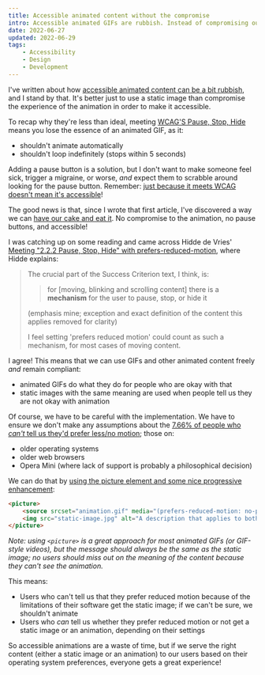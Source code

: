 ```yaml
---
title: Accessible animated content without the compromise
intro: Accessible animated GIFs are rubbish. Instead of compromising our animations in order to meet WCAG, we should be checking what our users prefer.
date: 2022-06-27
updated: 2022-06-29
tags:
    - Accessibility
    - Design
    - Development
---
```


I've written about how [accessible animated content can be a bit rubbish](/blog/accessible-animated-gifs-are-pointless), and I stand by that. It's better just to use a static image than compromise the experience of the animation in order to make it accessible.

To recap why they're less than ideal, meeting [WCAG'S Pause, Stop, Hide](https://www.w3.org/TR/WCAG21/#pause-stop-hide) means you lose the essence of an animated GIF, as it:

- shouldn't animate automatically
- shouldn't loop indefinitely (stops within 5 seconds)

Adding a pause button is a solution, but I don't want to make someone feel sick, trigger a migraine, or worse, *and* expect them to scrabble around looking for the pause button. Remember: [just because it meets WCAG doesn't mean it's accessible](/blog/accessibility-doesnt-stop-at-wcag-compliance)!

The good news is that, since I wrote that first article, I've discovered a way we can [have our cake and eat it](https://en.wikipedia.org/wiki/You_can't_have_your_cake_and_eat_it). No compromise to the animation, no pause buttons, and accessible!

I was catching up on some reading and came across Hidde de Vries' [Meeting "2.2.2 Pause, Stop, Hide" with prefers-reduced-motion](https://hidde.blog/meeting-2-22-pause-stop-hide-with-prefers-reduced-motion/), where Hidde explains:

> The crucial part of the Success Criterion text, I think, is:
> 
> > for [moving, blinking and scrolling content] there is a **mechanism** for the user to pause, stop, or hide it
> 
> (emphasis mine; exception and exact definition of the content this applies removed for clarity)
> 
> I feel setting 'prefers reduced motion' could count as such a mechanism, for most cases of moving content.

I agree! This means that we can use GIFs and other animated content freely *and* remain compliant:

- animated GIFs do what they do for people who are okay with that
- static images with the same meaning are used when people tell us they are not okay with animation

Of course, we have to be careful with the implementation. We have to ensure we don't make any assumptions about the [7.66% of people who *can't* tell us they'd prefer less/no motion](https://caniuse.com/prefers-reduced-motion); those on:

- older operating systems
- older web browsers
- Opera Mini (where lack of support is probably a philosophical decision)

We can do that by [using the picture element and some nice progressive enhancement](/blog/progressively-enhanced-animated-content):

```html
<picture>
    <source srcset="animation.gif" media="(prefers-reduced-motion: no-preference)" />
    <img src="static-image.jpg" alt="A description that applies to both the image and animation" />
</picture>
```

<i>Note: using `<picture>` is a great approach for most animated GIFs (or GIF-style videos), but the message should always be the same as the static image; no users should miss out on the meaning of the content because they can't see the animation.</i>

This means:

- Users who can't tell us that they prefer reduced motion because of the limitations of their software get the static image; if we can't be sure, we shouldn't animate
- Users who *can* tell us whether they prefer reduced motion or not get a static image or an animation, depending on their settings

So accessible animations are a waste of time, but if we serve the right content (either a static image or an animation) to our users based on their operating system preferences, everyone gets a great experience!

